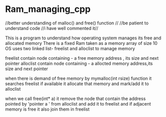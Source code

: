# Ram_managing_cpp
//better understanding of malloc() and free() function //
//be patient to understand code //i have well commented it//

This is a program to understand how operating system manages its free and allocated memory
There is a fixed Ram taken as a memory array of size 10
OS uses two linked list- freelist and alloclist to manage memory

freelist contain node containing - a free memory address , its size and next pointer
alloclist contain node containing - a allocted memory address,its size and next pointer

when there is demand of free memory by mymalloc(int rsize) function it searches freelist if available it allocate that memory and
mark/add it to alloclist 

when we call free(int* a) it remove the node that contain the address pointed by 'pointer a ' from alloclist and add it to freelist
and if adjacent memory is free it also join them in freelist
